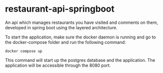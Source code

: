# restaurant-api-springboot
An api which manages restaurants you have visited and comments on them, developed in spring boot using the layered architecture.

To start the application, make sure the docker daemon is running and go to the docker-compose folder and run the following command: 

`docker compose up`

This command will start up the postgres database and the application. The application will be accessible through the 8080 port.